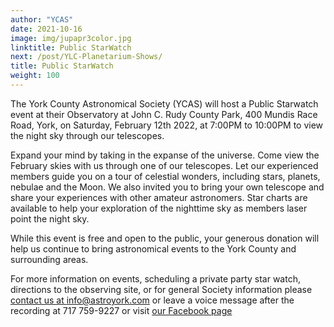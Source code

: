 ```yaml
---
author: "YCAS"
date: 2021-10-16
image: img/jupapr3color.jpg
linktitle: Public StarWatch
next: /post/YLC-Planetarium-Shows/
title: Public StarWatch
weight: 100
---
```



The York County Astronomical Society (YCAS) will host a Public Starwatch event at their Observatory at John C. Rudy County Park, 400 Mundis Race Road, York, on Saturday, February 12th 2022, at 7:00PM to 10:00PM to view the night sky through our telescopes.

Expand your mind by taking in the expanse of the universe. Come view the February skies with us through one of our telescopes. Let our experienced members guide you on a tour of celestial wonders, including stars, planets, nebulae and the Moon. We also invited you to bring your own telescope and share your experiences with other amateur astronomers. Star charts are available to help your exploration of the nighttime sky as members laser point the night sky. 

While this event is free and open to the public, your generous donation will help us continue to bring astronomical events to the York County and surrounding areas.

For more information on events, scheduling a private party star watch, directions to the observing site, or for general Society information please [contact us at info@astroyork.com](info@astroyork.com) or leave a voice message after the recording at 717 759-9227 or visit [our Facebook page](https://www.facebook.com/astroyork)